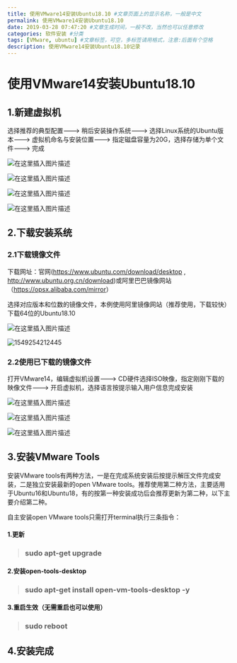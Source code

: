 ```yaml
---
title: 使用VMware14安装Ubuntu18.10 #文章页面上的显示名称，一般是中文
permalink: 使用VMware14安装Ubuntu18.10
date: 2019-03-28 07:47:20 #文章生成时间，一般不改，当然也可以任意修改
categories: 软件安装 #分类
tags: [VMware, ubuntu] #文章标签，可空，多标签请用格式，注意:后面有个空格
description: 使用VMware14安装Ubuntu18.10记录
---
```


<!--more-->


# 使用VMware14安装Ubuntu18.10

## 1.新建虚拟机

选择推荐的典型配置---> 稍后安装操作系统---> 选择Linux系统的Ubuntu版本---> 虚拟机命名与安装位置---> 指定磁盘容量为20G，选择存储为单个文件---> 完成

![在这里插入图片描述](http://upload-images.jianshu.io/upload_images/7659992-a7cbab7c7011fe30?imageMogr2/auto-orient/strip%7CimageView2/2/w/1240)

![在这里插入图片描述](http://upload-images.jianshu.io/upload_images/7659992-3402873523135db9?imageMogr2/auto-orient/strip%7CimageView2/2/w/1240)

![在这里插入图片描述](http://upload-images.jianshu.io/upload_images/7659992-f6ceb934f56491e7?imageMogr2/auto-orient/strip%7CimageView2/2/w/1240)

![在这里插入图片描述](http://upload-images.jianshu.io/upload_images/7659992-0907ed8a3f4d5f90?imageMogr2/auto-orient/strip%7CimageView2/2/w/1240)



## 2.下载安装系统

### 2.1下载镜像文件

下载网址：官网(https://www.ubuntu.com/download/desktop  , http://www.ubuntu.org.cn/download)或阿里巴巴镜像网站（<https://opsx.alibaba.com/mirror>）

选择对应版本和位数的镜像文件，本例使用阿里镜像网站（推荐使用，下载较快）下载64位的Ubuntu18.10

![在这里插入图片描述](http://upload-images.jianshu.io/upload_images/7659992-eae4660fc9fe0452?imageMogr2/auto-orient/strip%7CimageView2/2/w/1240)

![1549254212445](http://upload-images.jianshu.io/upload_images/7659992-dcf12c0ebe12d2fc?imageMogr2/auto-orient/strip%7CimageView2/2/w/1240)

### 2.2使用已下载的镜像文件

打开VMware14，编辑虚拟机设置---> CD硬件选择ISO映像，指定刚刚下载的映像文件---> 开启虚拟机，选择语言按提示输入用户信息完成安装

![在这里插入图片描述](http://upload-images.jianshu.io/upload_images/7659992-c9dcbdd43b5ceb25?imageMogr2/auto-orient/strip%7CimageView2/2/w/1240)

![在这里插入图片描述](http://upload-images.jianshu.io/upload_images/7659992-af0c5e0355e64fba?imageMogr2/auto-orient/strip%7CimageView2/2/w/1240)

![在这里插入图片描述](http://upload-images.jianshu.io/upload_images/7659992-a3b832e8e98ab4c3?imageMogr2/auto-orient/strip%7CimageView2/2/w/1240)



## 3.安装VMware Tools

安装VMware tools有两种方法，一是在完成系统安装后按提示解压文件完成安装，二是独立安装最新的open VMware tools。推荐使用第二种方法，主要适用于Ubuntu16和Ubuntu18，有的按第一种安装成功后会推荐更新为第二种，以下主要介绍第二种。

自主安装open VMware tools只需打开terminal执行三条指令：

#### 1.更新

>   ### sudo apt-get upgrade

#### 2.安装open-tools-desktop

>   ### sudo apt-get install open-vm-tools-desktop -y

#### 3.重启生效（无需重启也可以使用）

>   ### sudo reboot



## 4.安装完成
